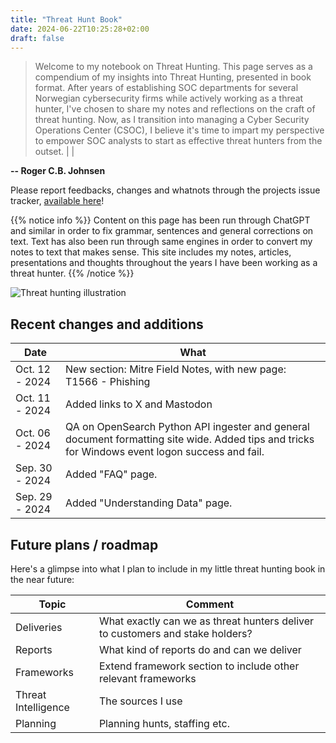 ```yaml
---
title: "Threat Hunt Book"
date: 2024-06-22T10:25:28+02:00
draft: false
---
```


> Welcome to my notebook on Threat Hunting. This page serves as a compendium of my insights into Threat Hunting, presented in book format. After years of establishing SOC departments for several Norwegian cybersecurity firms while actively working as a threat hunter, I've chosen to share my notes and reflections on the craft of threat hunting. Now, as I transition into managing a Cyber Security Operations Center (CSOC), I believe it's time to impart my perspective to empower SOC analysts to start as effective threat hunters from the outset. | |

**-- Roger C.B. Johnsen**

Please report feedbacks, changes and whatnots through the projects issue tracker, [available here](https://github.com/rjohnsen/threathunting-book/issues)!

{{% notice info %}}
Content on this page has been run through ChatGPT and similar in order to fix grammar, sentences and general corrections on text. Text has also been run through same engines in order to convert my notes to text that makes sense. This site includes my notes, articles, presentations and thoughts throughout the years I have been working as a threat hunter.
{{% /notice %}}

![Threat hunting illustration](/images/mainpage-illustration-small.png)

## Recent changes and additions

| Date | What |
| ---- | ---- |
| Oct. 12 - 2024 | New section: Mitre Field Notes, with new page: T1566 - Phishing |
| Oct. 11 - 2024 | Added links to X and Mastodon |
| Oct. 06 - 2024 | QA on OpenSearch Python API ingester and general document formatting site wide. Added tips and tricks for Windows event logon success and fail. |
| Sep. 30 - 2024 | Added "FAQ" page. |
| Sep. 29 - 2024 | Added "Understanding Data" page. |

## Future plans / roadmap

Here's a glimpse into what I plan to include in my little threat hunting book in the near future: 

| Topic | Comment |
| ----- | ------------ |
| Deliveries | What exactly can we as threat hunters deliver to customers and stake holders? |
| Reports | What kind of reports do and can we deliver |
| Frameworks | Extend framework section to include other relevant frameworks |
| Threat Intelligence | The sources I use |
| Planning | Planning hunts, staffing etc. | 



